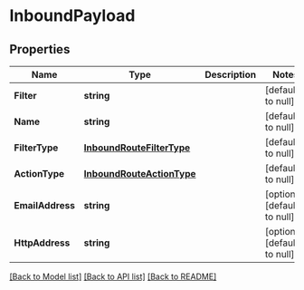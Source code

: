 # InboundPayload

## Properties
Name | Type | Description | Notes
------------ | ------------- | ------------- | -------------
**Filter** | **string** |  | [default to null]
**Name** | **string** |  | [default to null]
**FilterType** | [**InboundRouteFilterType**](InboundRouteFilterType.md) |  | [default to null]
**ActionType** | [**InboundRouteActionType**](InboundRouteActionType.md) |  | [default to null]
**EmailAddress** | **string** |  | [optional] [default to null]
**HttpAddress** | **string** |  | [optional] [default to null]

[[Back to Model list]](../README.md#documentation-for-models) [[Back to API list]](../README.md#documentation-for-api-endpoints) [[Back to README]](../README.md)


